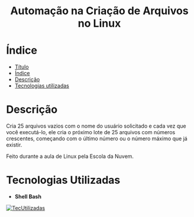 <h1 align="center"> Automação na Criação de Arquivos no Linux </h1>

# Índice 

* [Título](#Título)
* [Índice](#índice)
* [Descrição](#descrição-do-projeto)
* [Tecnologias utilizadas](#tecnologias-utilizadas)

# Descrição

Cria 25 arquivos vazios com o nome do usuário solicitado e cada vez que você executá-lo, ele cria o próximo lote de 25 arquivos com números crescentes, começando com o último número ou o número máximo que já existir.

Feito durante a aula de Linux pela Escola da Nuvem.
 
# Tecnologias Utilizadas
* **Shell Bash**

[![TecUtilizadas](https://skillicons.dev/icons?i=bash)](https://skillicons.dev)
